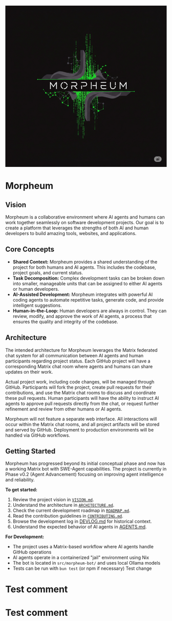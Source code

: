 ![Morpheum Logo](assets/logo.png)

# Morpheum

## Vision

Morpheum is a collaborative environment where AI agents and humans can work together seamlessly on software development projects. Our goal is to create a platform that leverages the strengths of both AI and human developers to build amazing tools, websites, and applications.

## Core Concepts

*   **Shared Context:** Morpheum provides a shared understanding of the project for both humans and AI agents. This includes the codebase, project goals, and current status.
*   **Task Decomposition:** Complex development tasks can be broken down into smaller, manageable units that can be assigned to either AI agents or human developers.
*   **AI-Assisted Development:** Morpheum integrates with powerful AI coding agents to automate repetitive tasks, generate code, and provide intelligent suggestions.
*   **Human-in-the-Loop:** Human developers are always in control. They can review, modify, and approve the work of AI agents, a process that ensures the quality and integrity of the codebase.

## Architecture

The intended architecture for Morpheum leverages the Matrix federated chat system for all communication between AI agents and human participants regarding project status. Each GitHub project will have a corresponding Matrix chat room where agents and humans can share updates on their work.

Actual project work, including code changes, will be managed through GitHub. Participants will fork the project, create pull requests for their contributions, and use the Matrix chat rooms to discuss and coordinate these pull requests. Human participants will have the ability to instruct AI agents to approve pull requests directly from the chat, or request further refinement and review from other humans or AI agents.

Morpheum will not feature a separate web interface. All interactions will occur within the Matrix chat rooms, and all project artifacts will be stored and served by GitHub. Deployment to production environments will be handled via GitHub workflows.

## Getting Started

Morpheum has progressed beyond its initial conceptual phase and now has a working Matrix bot with SWE-Agent capabilities. The project is currently in Phase v0.2 (Agent Advancement) focusing on improving agent intelligence and reliability.

**To get started:**

1.  Review the project vision in [`VISION.md`](VISION.md).
2.  Understand the architecture in [`ARCHITECTURE.md`](ARCHITECTURE.md).  
3.  Check the current development roadmap in [`ROADMAP.md`](ROADMAP.md).
4.  Read the contribution guidelines in [`CONTRIBUTING.md`](CONTRIBUTING.md).
5.  Browse the development log in [DEVLOG.md](DEVLOG.md) for historical context.
6.  Understand the expected behavior of AI agents in [AGENTS.md](AGENTS.md).

**For Development:**
- The project uses a Matrix-based workflow where AI agents handle GitHub operations
- AI agents operate in a containerized "jail" environment using Nix
- The bot is located in `src/morpheum-bot/` and uses local Ollama models
- Tests can be run with `bun test` (or npm if necessary)
Test change
# Test comment
# Test comment

